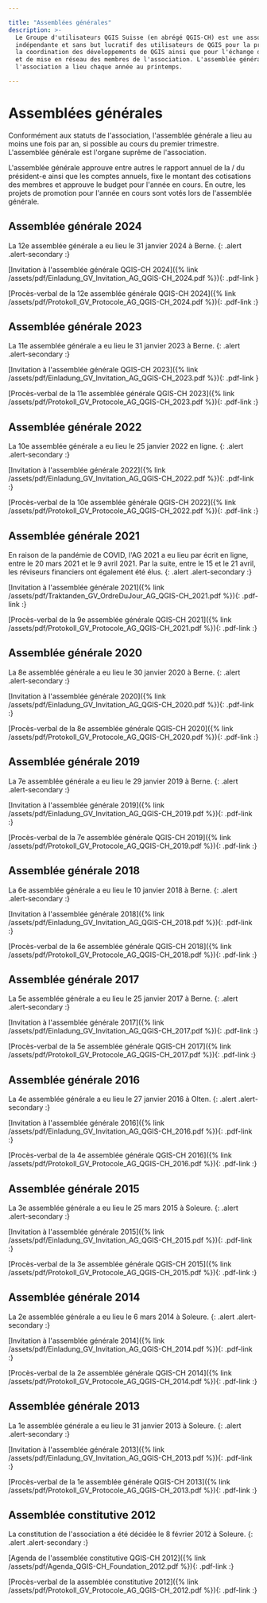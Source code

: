 ```yaml
---

title: "Assemblées générales"
description: >-
  Le Groupe d'utilisateurs QGIS Suisse (en abrégé QGIS-CH) est une association
  indépendante et sans but lucratif des utilisateurs de QGIS pour la promotion et
  la coordination des développements de QGIS ainsi que pour l'échange d'expériences
  et de mise en réseau des membres de l'association. L'assemblée générale de
  l'association a lieu chaque année au printemps.

---
```


# Assemblées générales

Conformément aux statuts de l'association, l'assemblée générale a lieu au moins
une fois par an, si possible au cours du premier trimestre. L'assemblée générale
est l'organe suprême de l'association.

L'assemblée générale approuve entre autres le rapport annuel de la / du président-e ainsi
que les comptes annuels, fixe le montant des cotisations des membres et approuve
le budget pour l'année en cours. En outre, les projets de promotion pour l'année
en cours sont votés lors de l'assemblée générale.

## Assemblée générale 2024

La 12e assemblée générale a eu lieu le 31 janvier 2024 à Berne.
{: .alert .alert-secondary :}

[Invitation à l'assemblée générale QGIS-CH 2024]({% link /assets/pdf/Einladung_GV_Invitation_AG_QGIS-CH_2024.pdf %}){: .pdf-link }

[Procès-verbal de la 12e assemblée générale QGIS-CH 2024]({% link /assets/pdf/Protokoll_GV_Protocole_AG_QGIS-CH_2024.pdf %}){: .pdf-link :}

## Assemblée générale 2023

La 11e assemblée générale a eu lieu le 31 janvier 2023 à Berne.
{: .alert .alert-secondary :}

[Invitation à l'assemblée générale QGIS-CH 2023]({% link /assets/pdf/Einladung_GV_Invitation_AG_QGIS-CH_2023.pdf %}){: .pdf-link }

[Procès-verbal de la 11e assemblée générale QGIS-CH 2023]({% link /assets/pdf/Protokoll_GV_Protocole_AG_QGIS-CH_2023.pdf %}){: .pdf-link :}

##  Assemblée générale 2022

La 10e assemblée générale a eu lieu le 25 janvier 2022 en ligne.
{: .alert .alert-secondary :}

[Invitation à l'assemblée générale 2022]({% link /assets/pdf/Einladung_GV_Invitation_AG_QGIS-CH_2022.pdf %}){: .pdf-link :}

[Procès-verbal de la 10e assemblée générale QGIS-CH 2022]({% link /assets/pdf/Protokoll_GV_Protocole_AG_QGIS-CH_2022.pdf %}){: .pdf-link :}

## Assemblée générale 2021

En raison de la pandémie de COVID, l'AG 2021 a eu lieu par écrit en ligne, entre
le 20 mars 2021 et le 9 avril 2021. Par la suite, entre le 15 et le 21 avril,
les réviseurs financiers ont également été élus.
{: .alert .alert-secondary :}

[Invitation à l'assemblée générale 2021]({% link /assets/pdf/Traktanden_GV_OrdreDuJour_AG_QGIS-CH_2021.pdf %}){: .pdf-link :}

[Procès-verbal de la 9e assemblée générale QGIS-CH 2021]({% link /assets/pdf/Protokoll_GV_Protocole_AG_QGIS-CH_2021.pdf %}){: .pdf-link :}

## Assemblée générale 2020

La 8e assemblée générale a eu lieu le 30 janvier 2020 à Berne.
{: .alert .alert-secondary :}

[Invitation à l'assemblée générale 2020]({% link /assets/pdf/Einladung_GV_Invitation_AG_QGIS-CH_2020.pdf %}){: .pdf-link :}

[Procès-verbal de la 8e assemblée générale QGIS-CH 2020]({% link /assets/pdf/Protokoll_GV_Protocole_AG_QGIS-CH_2020.pdf %}){: .pdf-link :}

## Assemblée générale 2019

La 7e assemblée générale a eu lieu le 29 janvier 2019 à Berne.
{: .alert .alert-secondary :}

[Invitation à l'assemblée générale 2019]({% link /assets/pdf/Einladung_GV_Invitation_AG_QGIS-CH_2019.pdf %}){: .pdf-link :}

[Procès-verbal de la 7e assemblée générale QGIS-CH 2019]({% link /assets/pdf/Protokoll_GV_Protocole_AG_QGIS-CH_2019.pdf %}){: .pdf-link :}


## Assemblée générale 2018

La 6e assemblée générale a eu lieu le 10 janvier 2018 à Berne.
{: .alert .alert-secondary :}

[Invitation à l'assemblée générale 2018]({% link /assets/pdf/Einladung_GV_Invitation_AG_QGIS-CH_2018.pdf %}){: .pdf-link :}

[Procès-verbal de la 6e assemblée générale QGIS-CH 2018]({% link /assets/pdf/Protokoll_GV_Protocole_AG_QGIS-CH_2018.pdf %}){: .pdf-link :}

## Assemblée générale 2017

La 5e assemblée générale a eu lieu le 25 janvier 2017 à Berne.
{: .alert .alert-secondary :}

[Invitation à l'assemblée générale 2017]({% link /assets/pdf/Einladung_GV_Invitation_AG_QGIS-CH_2017.pdf %}){: .pdf-link :}

[Procès-verbal de la 5e assemblée générale QGIS-CH 2017]({% link /assets/pdf/Protokoll_GV_Protocole_AG_QGIS-CH_2017.pdf %}){: .pdf-link :}


## Assemblée générale 2016

La 4e assemblée générale a eu lieu le 27 janvier 2016 à Olten.
{: .alert .alert-secondary :}

[Invitation à l'assemblée générale 2016]({% link /assets/pdf/Einladung_GV_Invitation_AG_QGIS-CH_2016.pdf %}){: .pdf-link :}

[Procès-verbal de la 4e assemblée générale QGIS-CH 2016]({% link /assets/pdf/Protokoll_GV_Protocole_AG_QGIS-CH_2016.pdf %}){: .pdf-link :}

## Assemblée générale 2015

La 3e assemblée générale a eu lieu le 25 mars 2015 à Soleure.
{: .alert .alert-secondary :}

[Invitation à l'assemblée générale 2015]({% link /assets/pdf/Einladung_GV_Invitation_AG_QGIS-CH_2015.pdf %}){: .pdf-link :}

[Procès-verbal de la 3e assemblée générale QGIS-CH 2015]({% link /assets/pdf/Protokoll_GV_Protocole_AG_QGIS-CH_2015.pdf %}){: .pdf-link :}

## Assemblée générale 2014

La 2e assemblée générale a eu lieu le 6 mars 2014 à Soleure.
{: .alert .alert-secondary :}

[Invitation à l'assemblée générale 2014]({% link /assets/pdf/Einladung_GV_Invitation_AG_QGIS-CH_2014.pdf %}){: .pdf-link :}

[Procès-verbal de la 2e assemblée générale QGIS-CH 2014]({% link /assets/pdf/Protokoll_GV_Protocole_AG_QGIS-CH_2014.pdf %}){: .pdf-link :}

## Assemblée générale 2013

La 1e assemblée générale a eu lieu le 31 janvier 2013 à Soleure.
{: .alert .alert-secondary :}

[Invitation à l'assemblée générale 2013]({% link /assets/pdf/Einladung_GV_Invitation_AG_QGIS-CH_2013.pdf %}){: .pdf-link :}

[Procès-verbal de la 1e assemblée générale QGIS-CH 2013]({% link /assets/pdf/Protokoll_GV_Protocole_AG_QGIS-CH_2013.pdf %}){: .pdf-link :}

## Assemblée constitutive 2012

La constitution de l'association a été décidée le 8 février 2012 à Soleure.
{: .alert .alert-secondary :}

[Agenda de l'assemblée constitutive QGIS-CH 2012]({% link /assets/pdf/Agenda_QGIS-CH_Foundation_2012.pdf %}){: .pdf-link :}

[Procès-verbal de la assemblée constitutive 2012]({% link /assets/pdf/Protokoll_GV_Protocole_AG_QGIS-CH_2012.pdf %}){: .pdf-link :}

